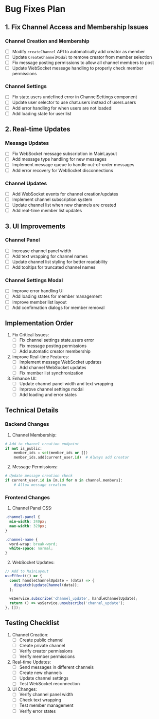 # Bug Fixes Plan

## 1. Fix Channel Access and Membership Issues

### Channel Creation and Membership
- [ ] Modify `createChannel` API to automatically add creator as member
- [ ] Update `CreateChannelModal` to remove creator from member selection
- [ ] Fix message posting permissions to allow all channel members to post
- [ ] Update WebSocket message handling to properly check member permissions

### Channel Settings
- [ ] Fix state.users undefined error in ChannelSettings component
- [ ] Update user selector to use chat.users instead of users.users
- [ ] Add error handling for when users are not loaded
- [ ] Add loading state for user list

## 2. Real-time Updates

### Message Updates
- [ ] Fix WebSocket message subscription in MainLayout
- [ ] Add message type handling for new messages
- [ ] Implement message queue to handle out-of-order messages
- [ ] Add error recovery for WebSocket disconnections

### Channel Updates
- [ ] Add WebSocket events for channel creation/updates
- [ ] Implement channel subscription system
- [ ] Update channel list when new channels are created
- [ ] Add real-time member list updates

## 3. UI Improvements

### Channel Panel
- [ ] Increase channel panel width
- [ ] Add text wrapping for channel names
- [ ] Update channel list styling for better readability
- [ ] Add tooltips for truncated channel names

### Channel Settings Modal
- [ ] Improve error handling UI
- [ ] Add loading states for member management
- [ ] Improve member list layout
- [ ] Add confirmation dialogs for member removal

## Implementation Order

1. Fix Critical Issues:
   - [ ] Fix channel settings state.users error
   - [ ] Fix message posting permissions
   - [ ] Add automatic creator membership

2. Improve Real-time Features:
   - [ ] Implement message WebSocket updates
   - [ ] Add channel WebSocket updates
   - [ ] Fix member list synchronization

3. Enhance UI:
   - [ ] Update channel panel width and text wrapping
   - [ ] Improve channel settings modal
   - [ ] Add loading and error states

## Technical Details

### Backend Changes
1. Channel Membership:
```python
# Add to channel creation endpoint
if not is_public:
    member_ids = set(member_ids or [])
    member_ids.add(current_user.id)  # Always add creator
```

2. Message Permissions:
```python
# Update message creation check
if current_user.id in [m.id for m in channel.members]:
    # Allow message creation
```

### Frontend Changes
1. Channel Panel CSS:
```css
.channel-panel {
  min-width: 240px;
  max-width: 320px;
}

.channel-name {
  word-wrap: break-word;
  white-space: normal;
}
```

2. WebSocket Updates:
```typescript
// Add to MainLayout
useEffect(() => {
  const handleChannelUpdate = (data) => {
    dispatch(updateChannel(data));
  };
  
  wsService.subscribe('channel_update', handleChannelUpdate);
  return () => wsService.unsubscribe('channel_update');
}, []);
```

## Testing Checklist

1. Channel Creation:
   - [ ] Create public channel
   - [ ] Create private channel
   - [ ] Verify creator permissions
   - [ ] Verify member permissions

2. Real-time Updates:
   - [ ] Send messages in different channels
   - [ ] Create new channels
   - [ ] Update channel settings
   - [ ] Test WebSocket reconnection

3. UI Changes:
   - [ ] Verify channel panel width
   - [ ] Check text wrapping
   - [ ] Test member management
   - [ ] Verify error states 